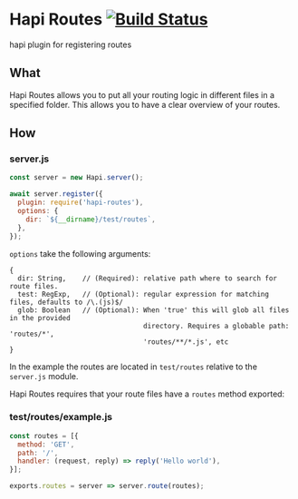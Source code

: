 # Hapi Routes [![Build Status](https://travis-ci.org/Salesflare/hapi-routes.svg)](https://travis-ci.org/Salesflare/hapi-routes)
hapi plugin for registering routes

## What
Hapi Routes allows you to put all your routing logic in different files in a specified folder.
This allows you to have a clear overview of your routes.

## How
### server.js
```javascript
const server = new Hapi.server();

await server.register({
  plugin: require('hapi-routes'),
  options: {
    dir: `${__dirname}/test/routes`,
  },
});
```

`options` take the following arguments:
```
{
  dir: String,    // (Required): relative path where to search for route files.
  test: RegExp,   // (Optional): regular expression for matching files, defaults to /\.(js)$/
  glob: Boolean   // (Optional): When 'true' this will glob all files in the provided
                                 directory. Requires a globable path: 'routes/*',
                                 'routes/**/*.js', etc
}
```
In the example the routes are located in `test/routes` relative to the `server.js` module.

Hapi Routes requires that your route files have a `routes` method exported:

### test/routes/example.js
```javascript
const routes = [{
  method: 'GET',
  path: '/',
  handler: (request, reply) => reply('Hello world'),
}];

exports.routes = server => server.route(routes);
```
